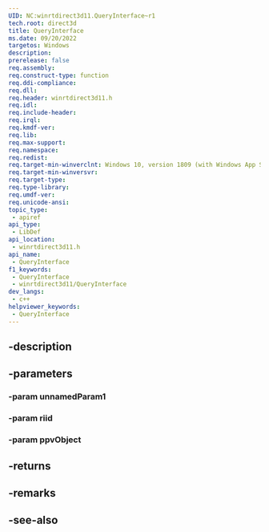 ```yaml
---
UID: NC:winrtdirect3d11.QueryInterface~r1
tech.root: direct3d
title: QueryInterface
ms.date: 09/20/2022
targetos: Windows
description: 
prerelease: false
req.assembly: 
req.construct-type: function
req.ddi-compliance: 
req.dll: 
req.header: winrtdirect3d11.h
req.idl: 
req.include-header: 
req.irql: 
req.kmdf-ver: 
req.lib: 
req.max-support: 
req.namespace: 
req.redist: 
req.target-min-winverclnt: Windows 10, version 1809 (with Windows App SDK 1.0 Preview 1 or later)
req.target-min-winversvr: 
req.target-type: 
req.type-library: 
req.umdf-ver: 
req.unicode-ansi: 
topic_type:
 - apiref
api_type:
 - LibDef
api_location:
 - winrtdirect3d11.h
api_name:
 - QueryInterface
f1_keywords:
 - QueryInterface
 - winrtdirect3d11/QueryInterface
dev_langs:
 - c++
helpviewer_keywords:
 - QueryInterface
---
```


## -description

## -parameters

### -param unnamedParam1

### -param riid

### -param ppvObject

## -returns

## -remarks

## -see-also

